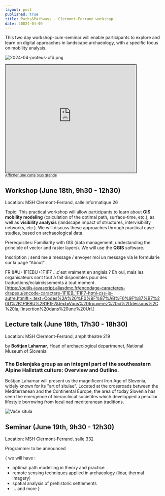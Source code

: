 ```yaml
---
layout: post
published: true
title: Paths&Pathways - Clermont-Ferrand workshop
date: 20024-04-09
---
```

This two day workshop-cum-seminar will enable participants to explore and learn on digital approaches in landscape archaeology, with a specific focus on mobility analysis. 

![2024-04-proteus-cfd.png]({{site.baseurl}}/figures/2024-04-proteus-cfd.png)

<iframe width="425" height="350" src="https://www.openstreetmap.org/export/embed.html?bbox=3.0866110324859624%2C45.76974009122568%2C3.0901515483856206%2C45.77142018603985&amp;layer=mapnik" style="border: 1px solid black"></iframe><br/><small><a href="https://www.openstreetmap.org/#map=19/45.77058/3.08838">Afficher une carte plus grande</a></small>

## Workshop (June 18th, 9h30 - 12h30) 

Location: MSH Clermont-Ferrand, salle informatique 26

Topic: This practical workshop will allow participants to learn about **GIS mobility modeling** (calculation of the optimal path, surface-time, etc.), as well as **visibility analysis** (landscape impact of structures, intervisibility networks, etc.). We will discuss these approaches through practical case studies, based on archaeological data.

Prerequisites: Familiarity with GIS (data management, undestanding the principle of vector and raster layers). We will use the **QGIS** software.

Inscription : send me a message / envoyer moi un message via le formularie sur la page "About".

FR &#U+1F1EBU+1F1F7 ...c'est vraiment en anglais ? Eh oui, mais les organisateurs sont tout à fait disponibles pour des traductions/eclaircissements à tout moment.  
[https://outils-javascript.aliasdmc.fr/encodage-caracteres-drapeau/encode-caractere-1F1EB_1F1F7-html-css-js-autre.html#:~:text=Codes%3A%20%F0%9F%87%AB%F0%9F%87%B7%20U%2B1F1EBU%2B1F1F7&text=Vous%20trouverez%20ci%2Ddessous%2C%20la,l'insertion%20dans%20une%20Url.]

## Lecture talk (June 18th, 17h30 - 18h30) 

Location: MSH Clermont-Ferrand, amphithéatre 219

by **Boštjan Laharnar**, Head of archaeological departmenet, National Museum of Slovenia

### The Dolenjska group as an integral part of the southeastern Alpine Hallstatt culture: Overview and Outline.

Boštjan Laharnar will present us the magnificent Iron Age of Slovenia, widely known for its "art of situlae". Located at the crossroads between the Mediterranean and the Continental Europe, the area of today Slovenia has seen the emergence of hierarchical societites which developped a peculiar lifestyle borrowing from local nad mediteranean traditions. 

![Vače situla](https://www.nms.si/en/imagelib/source/default/Zbirka/Znameniti-predmeti/07situla/Plasc-situle.jpg)


## Seminar (June 19th, 9h30 - 12h30)

Location: MSH Clermont-Ferrand, salle 332

Programme: to be announced

{ we will have : 
- optimal path modelling in theory and practice
- remote sensing techniques applied in archaeology (lidar, thermal imagery)
- spatial analysis of prehistoric settlements
- ... and more }



